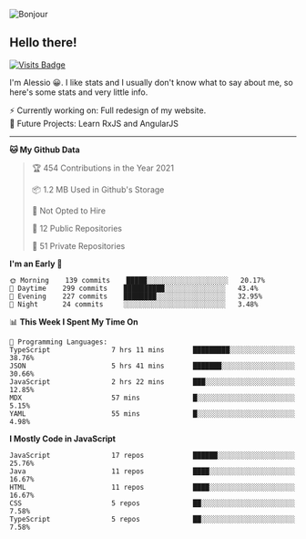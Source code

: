 ![Bonjour](https://i.redd.it/ayih4qogh2a51.png)

## Hello there!
[![Visits Badge](https://badges.pufler.dev/visits/PandaSekh/PandaSekh)](https://alessiofranceschi.me)

I'm Alessio 😀. I like stats and I usually don't know what to say about me, so here's some stats and very little info.

⚡ Currently working on: Full redesign of my website.  
🤔 Future Projects: Learn RxJS and AngularJS

---

<!--START_SECTION:waka-->
**🐱 My Github Data** 

> 🏆 454 Contributions in the Year 2021
 > 
> 📦 1.2 MB Used in Github's Storage 
 > 
> 🚫 Not Opted to Hire
 > 
> 📜 12 Public Repositories 
 > 
> 🔑 51 Private Repositories  
 > 
**I'm an Early 🐤** 

```text
🌞 Morning    139 commits    █████░░░░░░░░░░░░░░░░░░░░   20.17% 
🌆 Daytime    299 commits    ██████████░░░░░░░░░░░░░░░   43.4% 
🌃 Evening    227 commits    ████████░░░░░░░░░░░░░░░░░   32.95% 
🌙 Night      24 commits     ░░░░░░░░░░░░░░░░░░░░░░░░░   3.48%

```


📊 **This Week I Spent My Time On** 

```text
💬 Programming Languages: 
TypeScript               7 hrs 11 mins       █████████░░░░░░░░░░░░░░░░   38.76% 
JSON                     5 hrs 41 mins       ███████░░░░░░░░░░░░░░░░░░   30.66% 
JavaScript               2 hrs 22 mins       ███░░░░░░░░░░░░░░░░░░░░░░   12.85% 
MDX                      57 mins             █░░░░░░░░░░░░░░░░░░░░░░░░   5.15% 
YAML                     55 mins             █░░░░░░░░░░░░░░░░░░░░░░░░   4.98%

```

**I Mostly Code in JavaScript** 

```text
JavaScript               17 repos            ██████░░░░░░░░░░░░░░░░░░░   25.76% 
Java                     11 repos            ████░░░░░░░░░░░░░░░░░░░░░   16.67% 
HTML                     11 repos            ████░░░░░░░░░░░░░░░░░░░░░   16.67% 
CSS                      5 repos             ██░░░░░░░░░░░░░░░░░░░░░░░   7.58% 
TypeScript               5 repos             ██░░░░░░░░░░░░░░░░░░░░░░░   7.58%

```



<!--END_SECTION:waka-->
